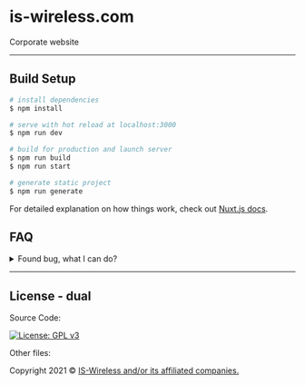 # is-wireless.com

Corporate website

---

## Build Setup

```bash
# install dependencies
$ npm install

# serve with hot reload at localhost:3000
$ npm run dev

# build for production and launch server
$ npm run build
$ npm run start

# generate static project
$ npm run generate
```

For detailed explanation on how things work, check out [Nuxt.js docs](https://nuxtjs.org).

## FAQ
<details>
  <summary>Found bug, what I can do?</summary>
  
  Thank you! 
  Write a issue with descrition and we will be in touch with you :)
</details>

---

## License - dual

Source Code:

[![License: GPL v3](https://img.shields.io/badge/License-GPLv3-blue.svg)](https://www.gnu.org/licenses/gpl-3.0)

Other files:

Copyright 2021 © <a href="https://www.is-wireless.com/" target="_blank">IS-Wireless and/or its affiliated companies.</a>

